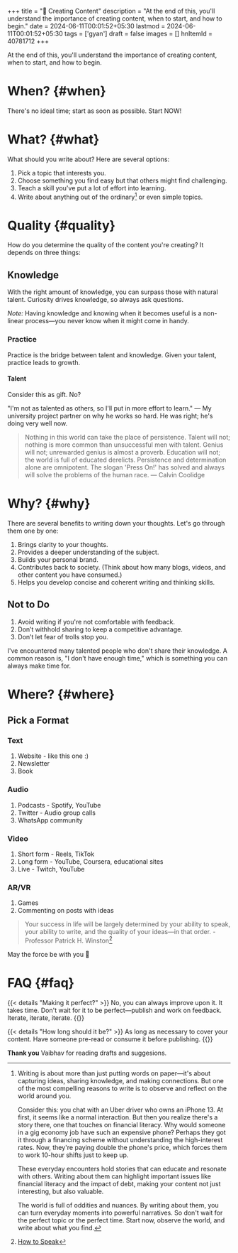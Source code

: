 +++
title = "🧿 Creating Content"
description = "At the end of this, you'll understand the importance of creating content, when to start, and how to begin."
date = 2024-06-11T00:01:52+05:30
lastmod = 2024-06-11T00:01:52+05:30
tags = ['gyan']
draft = false
images = []
hnItemId = 40781712
+++

At the end of this, you'll understand the importance of creating content, when to start, and how to begin.

# When? {#when}

There's no ideal time; start as soon as possible. Start NOW!

# What? {#what}

What should you write about? Here are several options:

1. Pick a topic that interests you.
2. Choose something you find easy but that others might find challenging.
3. Teach a skill you've put a lot of effort into learning.
4. Write about anything out of the ordinary[^1] or even simple topics.

# Quality {#quality}

How do you determine the quality of the content you're creating? It depends on three things:

## Knowledge

With the right amount of knowledge, you can surpass those with natural talent. Curiosity drives knowledge, so always ask questions.

_Note:_ Having knowledge and knowing when it becomes useful is a non-linear process—you never know when it might come in handy.

### Practice

Practice is the bridge between talent and knowledge. Given your talent, practice leads to growth.

#### Talent

Consider this as gift. No?

"I'm not as talented as others, so I'll put in more effort to learn." — My university project partner on why he works so hard. He was right; he's doing very well now.

> Nothing in this world can take the place of persistence. Talent will not; nothing is more common than unsuccessful men with talent. Genius will not; unrewarded genius is almost a proverb. Education will not; the world is full of educated derelicts. Persistence and determination alone are omnipotent. The slogan 'Press On!' has solved and always will solve the problems of the human race. ― Calvin Coolidge

# Why? {#why}

There are several benefits to writing down your thoughts. Let's go through them one by one:

1. Brings clarity to your thoughts.
2. Provides a deeper understanding of the subject.
3. Builds your personal brand.
4. Contributes back to society. (Think about how many blogs, videos, and other content you have consumed.)
5. Helps you develop concise and coherent writing and thinking skills.

## Not to Do

1. Avoid writing if you're not comfortable with feedback.
2. Don’t withhold sharing to keep a competitive advantage.
3. Don’t let fear of trolls stop you.

I've encountered many talented people who don't share their knowledge. A common reason is, "I don't have enough time," which is something you can always make time for.

# Where? {#where}

## Pick a Format

### Text

1. Website - like this one :)
2. Newsletter
3. Book

### Audio

1. Podcasts - Spotify, YouTube
2. Twitter - Audio group calls
3. WhatsApp community

### Video

1. Short form - Reels, TikTok
2. Long form - YouTube, Coursera, educational sites
3. Live - Twitch, YouTube

### AR/VR

1. Games
2. Commenting on posts with ideas

> Your success in life will be largely determined by your ability to speak, your ability to write, and the quality of your ideas—in that order. - Professor Patrick H. Winston[^2]

May the force be with you 🧙

# FAQ {#faq}

{{< details "Making it perfect?" >}}
No, you can always improve upon it. It takes time. Don't wait for it to be perfect—publish and work on feedback. Iterate, iterate, iterate.
{{</details>}}

{{< details "How long should it be?" >}}
As long as necessary to cover your content. Have someone pre-read or consume it before publishing.
{{</details>}}

**Thank you** Vaibhav for reading drafts and suggesions.

[^1]:
    Writing is about more than just putting words on paper—it's about capturing ideas, sharing knowledge, and making connections. But one of the most compelling reasons to write is to observe and reflect on the world around you.

    Consider this: you chat with an Uber driver who owns an iPhone 13. At first, it seems like a normal interaction. But then you realize there's a story there, one that touches on financial literacy. Why would someone in a gig economy job have such an expensive phone? Perhaps they got it through a financing scheme without understanding the high-interest rates. Now, they're paying double the phone's price, which forces them to work 10-hour shifts just to keep up.

    These everyday encounters hold stories that can educate and resonate with others. Writing about them can highlight important issues like financial literacy and the impact of debt, making your content not just interesting, but also valuable.

    The world is full of oddities and nuances. By writing about them, you can turn everyday moments into powerful narratives. So don't wait for the perfect topic or the perfect time. Start now, observe the world, and write about what you find.

[^2]: [How to Speak](https://ocw.mit.edu/courses/res-tll-005-how-to-speak-january-iap-2018/)
